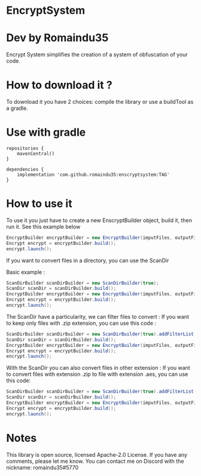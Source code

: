 # EncryptSystem
# Dev by Romaindu35
Encrypt System simplifies the creation of a system of obfuscation of your code.

# How to download it ?

To download it you have 2 choices: compile the library or use a buildTool as a gradle.

# Use with gradle

```
repositories {
    mavenCentral()
}

dependencies {
    implementation 'com.github.romaindu35:enscryptsystem:TAG'
}
```

# How to use it

To use it you just have to create a new EnscryptBuilder object, build it, then run it.
See this example below

```java
EncryptBuilder encryptBuilder = new EncryptBuilder(imputFiles, outputFiles).setCipherMod(CipherMod.ENCRYPT_MODE).setkeys(new Keys("Yourkeys"));
Encrypt encrypt = encryptBuilder.build();
encrypt.launch();
```
If you want to convert files in a directory, you can use the ScanDir

Basic example :
```java
ScanDirBuilder scanDirBuilder = new ScanDirBuilder(true);
ScanDir scanDir = scanDirBuilder.build();
EncryptBuilder encryptBuilder = new EncryptBuilder(imputFiles, outputFiles).setCipherMod(CipherMod.ENCRYPT_MODE).setKeys(new Keys("Yourkeys")).setScanDir(scanDir);
Encrypt encrypt = encryptBuilder.build();
encrypt.launch();
```

The ScanDir have a particularity, we can filter files to convert :
If you want to keep only files with .zip extension, you can use this code :
```java
ScanDirBuilder scanDirBuilder = new ScanDirBuilder(true).addFilterList(new Filter().extensionUse(".zip"));
ScanDir scanDir = scanDirBuilder.build();
EncryptBuilder encryptBuilder = new EncryptBuilder(imputFiles, outputFiles).setCipherMod(CipherMod.ENCRYPT_MODE).setKeys(new Keys("Yourkeys")).setScanDir(scanDir);
Encrypt encrypt = encryptBuilder.build();
encrypt.launch();
```
With the ScanDir you can also convert files in other extension :
If you want to convert files with extension .zip to file with extension .aes, you can use this code:
```java
ScanDirBuilder scanDirBuilder = new ScanDirBuilder(true).addFilterList(new Filter().extensionUse(".zip")).convertTo(".aes");
ScanDir scanDir = scanDirBuilder.build();
EncryptBuilder encryptBuilder = new EncryptBuilder(imputFiles, outputFiles).setCipherMod(CipherMod.ENCRYPT_MODE).setKeys(new Keys("Yourkeys")).setScanDir(scanDir);
Encrypt encrypt = encryptBuilder.build();
encrypt.launch();
```

# Notes

This library is open source, licensed Apache-2.0 License.
If you have any comments, please let me know.
You can contact me on Discord with the nickname: romaindu35#5770